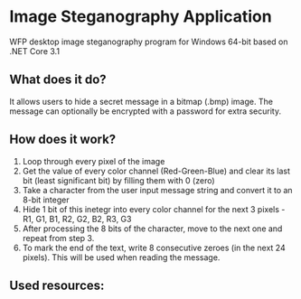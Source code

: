 # Image Steganography Application
WFP desktop image steganography program for Windows 64-bit based on .NET Core 3.1

## What does it do?
It allows users to hide a secret message in a bitmap (.bmp) image. The message can optionally be encrypted with a password for extra security.

## How does it work?
1. Loop through every pixel of the image
2. Get the value of every color channel (Red-Green-Blue) and clear its last bit (least significant bit) by filling them with 0 (zero)
3. Take a character from the user input message string and convert it to an 8-bit integer
4. Hide 1 bit of this inetegr into every color channel for the next 3 pixels - R1, G1, B1, R2, G2, B2, R3, G3
5. After processing the 8 bits of the character, move to the next one and repeat from step 3.
6. To mark the end of the text, write 8 consecutive zeroes (in the next 24 pixels). This will be used when reading the message.

## Used resources:
[Steganography-Simple-Implementation-in-Csharp]: https://www.codeproject.com/Tips/635715/Steganography-Simple-Implementation-in-Csharp
[getting-started-with-steganography]: https://ourcodeworld.com/articles/read/474/getting-started-with-steganography-hide-information-on-images-with-c-sharp#disqus_thread
[Secrets Hidden in Images (Steganography) - Computerphile Video]: https://www.youtube.com/watch?v=TWEXCYQKyDc
